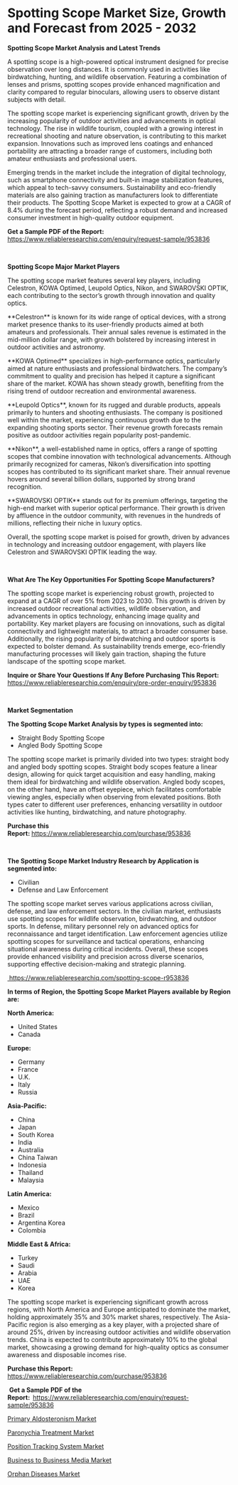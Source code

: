 <p><h1>Spotting Scope Market Size, Growth and Forecast from 2025 - 2032</h1></p><p><strong>Spotting Scope Market Analysis and Latest Trends</strong></p>
<p><p>A spotting scope is a high-powered optical instrument designed for precise observation over long distances. It is commonly used in activities like birdwatching, hunting, and wildlife observation. Featuring a combination of lenses and prisms, spotting scopes provide enhanced magnification and clarity compared to regular binoculars, allowing users to observe distant subjects with detail.</p><p>The spotting scope market is experiencing significant growth, driven by the increasing popularity of outdoor activities and advancements in optical technology. The rise in wildlife tourism, coupled with a growing interest in recreational shooting and nature observation, is contributing to this market expansion. Innovations such as improved lens coatings and enhanced portability are attracting a broader range of customers, including both amateur enthusiasts and professional users.</p><p>Emerging trends in the market include the integration of digital technology, such as smartphone connectivity and built-in image stabilization features, which appeal to tech-savvy consumers. Sustainability and eco-friendly materials are also gaining traction as manufacturers look to differentiate their products. The Spotting Scope Market is expected to grow at a CAGR of 8.4% during the forecast period, reflecting a robust demand and increased consumer investment in high-quality outdoor equipment.</p></p>
<p><strong>Get a Sample PDF of the Report:&nbsp;</strong> <a href="https://www.reliableresearchiq.com/enquiry/request-sample/953836?utm_campaign=1870&utm_medium=2&utm_source=Github&utm_content=ia&utm_term=07032025&utm_id=spotting-scope">https://www.reliableresearchiq.com/enquiry/request-sample/953836</a></p>
<p>&nbsp;</p>
<p><strong>Spotting Scope Major Market Players</strong></p>
<p><p>The spotting scope market features several key players, including Celestron, KOWA Optimed, Leupold Optics, Nikon, and SWAROVSKI OPTIK, each contributing to the sector’s growth through innovation and quality optics.</p><p>**Celestron** is known for its wide range of optical devices, with a strong market presence thanks to its user-friendly products aimed at both amateurs and professionals. Their annual sales revenue is estimated in the mid-million dollar range, with growth bolstered by increasing interest in outdoor activities and astronomy.</p><p>**KOWA Optimed** specializes in high-performance optics, particularly aimed at nature enthusiasts and professional birdwatchers. The company’s commitment to quality and precision has helped it capture a significant share of the market. KOWA has shown steady growth, benefiting from the rising trend of outdoor recreation and environmental awareness.</p><p>**Leupold Optics**, known for its rugged and durable products, appeals primarily to hunters and shooting enthusiasts. The company is positioned well within the market, experiencing continuous growth due to the expanding shooting sports sector. Their revenue growth forecasts remain positive as outdoor activities regain popularity post-pandemic.</p><p>**Nikon**, a well-established name in optics, offers a range of spotting scopes that combine innovation with technological advancements. Although primarily recognized for cameras, Nikon’s diversification into spotting scopes has contributed to its significant market share. Their annual revenue hovers around several billion dollars, supported by strong brand recognition.</p><p>**SWAROVSKI OPTIK** stands out for its premium offerings, targeting the high-end market with superior optical performance. Their growth is driven by affluence in the outdoor community, with revenues in the hundreds of millions, reflecting their niche in luxury optics.</p><p>Overall, the spotting scope market is poised for growth, driven by advances in technology and increasing outdoor engagement, with players like Celestron and SWAROVSKI OPTIK leading the way.</p></p>
<p>&nbsp;</p>
<p><strong>What Are The Key Opportunities For Spotting Scope Manufacturers?</strong></p>
<p><p>The spotting scope market is experiencing robust growth, projected to expand at a CAGR of over 5% from 2023 to 2030. This growth is driven by increased outdoor recreational activities, wildlife observation, and advancements in optics technology, enhancing image quality and portability. Key market players are focusing on innovations, such as digital connectivity and lightweight materials, to attract a broader consumer base. Additionally, the rising popularity of birdwatching and outdoor sports is expected to bolster demand. As sustainability trends emerge, eco-friendly manufacturing processes will likely gain traction, shaping the future landscape of the spotting scope market.</p></p>
<p><strong>Inquire or Share Your Questions If Any Before Purchasing This Report:</strong> <a href="https://www.reliableresearchiq.com/enquiry/pre-order-enquiry/953836?utm_campaign=1870&utm_medium=2&utm_source=Github&utm_content=ia&utm_term=07032025&utm_id=spotting-scope">https://www.reliableresearchiq.com/enquiry/pre-order-enquiry/953836</a></p>
<p>&nbsp;</p>
<p><strong>Market Segmentation</strong></p>
<p><strong>The Spotting Scope Market Analysis by types is segmented into:</strong></p>
<p><ul><li>Straight Body Spotting Scope</li><li>Angled Body Spotting Scope</li></ul></p>
<p><p>The spotting scope market is primarily divided into two types: straight body and angled body spotting scopes. Straight body scopes feature a linear design, allowing for quick target acquisition and easy handling, making them ideal for birdwatching and wildlife observation. Angled body scopes, on the other hand, have an offset eyepiece, which facilitates comfortable viewing angles, especially when observing from elevated positions. Both types cater to different user preferences, enhancing versatility in outdoor activities like hunting, birdwatching, and nature photography.</p></p>
<p><strong>Purchase this Report:&nbsp;</strong><a href="https://www.reliableresearchiq.com/purchase/953836?utm_campaign=1870&utm_medium=2&utm_source=Github&utm_content=ia&utm_term=07032025&utm_id=spotting-scope">https://www.reliableresearchiq.com/purchase/953836</a></p>
<p>&nbsp;</p>
<p><strong>The Spotting Scope Market Industry Research by Application is segmented into:</strong></p>
<p><ul><li>Civilian</li><li>Defense and Law Enforcement</li></ul></p>
<p><p>The spotting scope market serves various applications across civilian, defense, and law enforcement sectors. In the civilian market, enthusiasts use spotting scopes for wildlife observation, birdwatching, and outdoor sports. In defense, military personnel rely on advanced optics for reconnaissance and target identification. Law enforcement agencies utilize spotting scopes for surveillance and tactical operations, enhancing situational awareness during critical incidents. Overall, these scopes provide enhanced visibility and precision across diverse scenarios, supporting effective decision-making and strategic planning.</p></p>
<p><a href="https://www.reliableresearchiq.com/spotting-scope-r953836?utm_campaign=1870&utm_medium=2&utm_source=Github&utm_content=ia&utm_term=07032025&utm_id=spotting-scope">&nbsp;https://www.reliableresearchiq.com/spotting-scope-r953836</a></p>
<p><strong>In terms of Region, the Spotting Scope Market Players available by Region are:</strong></p>
<p>
    <p> <strong> North America: </strong>
        <ul>
            <li>United States</li>
            <li>Canada</li>
        </ul>
        </p> 
    <p> <strong> Europe: </strong>
        <ul>
            <li>Germany</li>
            <li>France</li>
            <li>U.K.</li>
            <li>Italy</li>
            <li>Russia</li>
        </ul>
        </p> 
    <p> <strong> Asia-Pacific: </strong>
        <ul>
            <li>China</li>
            <li>Japan</li>
            <li>South Korea</li>
            <li>India</li>
            <li>Australia</li>
            <li>China Taiwan</li>
            <li>Indonesia</li>
            <li>Thailand</li>
            <li>Malaysia</li>
        </ul>
        </p> 
    <p> <strong> Latin America: </strong>
        <ul>
            <li>Mexico</li>
            <li>Brazil</li>
            <li>Argentina Korea</li>
            <li>Colombia</li>
        </ul>
        </p> 
    <p> <strong> Middle East & Africa: </strong>
        <ul>
            <li>Turkey</li>
            <li>Saudi</li>
            <li>Arabia</li>
            <li>UAE</li>
            <li>Korea</li>
        </ul>
    </p>
    </p>
<p><p>The spotting scope market is experiencing significant growth across regions, with North America and Europe anticipated to dominate the market, holding approximately 35% and 30% market shares, respectively. The Asia-Pacific region is also emerging as a key player, with a projected share of around 25%, driven by increasing outdoor activities and wildlife observation trends. China is expected to contribute approximately 10% to the global market, showcasing a growing demand for high-quality optics as consumer awareness and disposable incomes rise.</p></p>
<p><strong>Purchase this Report: </strong><a href="https://www.reliableresearchiq.com/purchase/953836?utm_campaign=1870&utm_medium=2&utm_source=Github&utm_content=ia&utm_term=07032025&utm_id=spotting-scope">https://www.reliableresearchiq.com/purchase/953836</a></p>
<p>&nbsp;<strong>Get a Sample PDF of the Report:&nbsp;&nbsp;</strong><a href="https://www.reliableresearchiq.com/enquiry/request-sample/953836?utm_campaign=1870&utm_medium=2&utm_source=Github&utm_content=ia&utm_term=07032025&utm_id=spotting-scope">https://www.reliableresearchiq.com/enquiry/request-sample/953836</a></p>
<p><strong></strong></p>
<p><p><a href="https://github.com/marteyfito9/Market-Research-Report-List-1/blob/main/primary-aldosteronism-market.md?utm_campaign=1870&utm_medium=2&utm_source=Github&utm_content=ia&utm_term=07032025&utm_id=spotting-scope">Primary Aldosteronism Market</a></p><p><a href="https://github.com/kitsossadien/Market-Research-Report-List-1/blob/main/paronychia-treatment-market.md?utm_campaign=1870&utm_medium=2&utm_source=Github&utm_content=ia&utm_term=07032025&utm_id=spotting-scope">Paronychia Treatment Market</a></p><p><a href="https://github.com/fungkychiman/Market-Research-Report-List-1/blob/main/position-tracking-system-market.md?utm_campaign=1870&utm_medium=2&utm_source=Github&utm_content=ia&utm_term=07032025&utm_id=spotting-scope">Position Tracking System Market</a></p><p><a href="https://github.com/seppelharjap/Market-Research-Report-List-1/blob/main/business-to-business-media-market.md?utm_campaign=1870&utm_medium=2&utm_source=Github&utm_content=ia&utm_term=07032025&utm_id=spotting-scope">Business to Business Media Market</a></p><p><a href="https://github.com/olesjaquah/Market-Research-Report-List-1/blob/main/orphan-diseases-market.md?utm_campaign=1870&utm_medium=2&utm_source=Github&utm_content=ia&utm_term=07032025&utm_id=spotting-scope">Orphan Diseases Market</a></p></p>